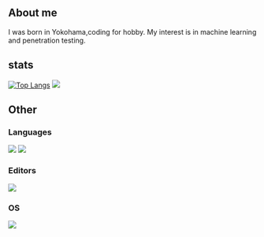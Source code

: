 ## About me
I was born in Yokohama,coding for hobby.
My interest is in machine learning and penetration testing.

## stats
 
[![Top Langs](https://github-readme-stats.vercel.app/api/top-langs/?username=woofyboss1&layout=compact&theme=dracula)](https://github.com/anuraghazra/github-readme-stats)
<img src="![image](https://user-images.githubusercontent.com/97229634/151562764-4c94e2f9-f211-484e-859e-de4bfcfc6b84.png)
">
 
## Other

### Languages
![](https://img.shields.io/badge/Java-007396?labelColor=black&logo=Java)
![](https://img.shields.io/badge/Ruby-CC342D?labelColor=black&logo=Ruby)

### Editors
![](https://img.shields.io/badge/Intelij%20IDEA-000000?labelColor=black&logo=Intelij%20IDEA)

### OS
![](https://img.shields.io/badge/KaliLinux-557C94?labelColor=black&logo=IKali%20Linux)

